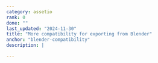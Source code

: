 ```yaml
---
category: assetio
rank: 0
done: ""
last_updated: "2024-11-30"
title: "More compatibility for exporting from Blender"
anchor: "blender-compatibility"
description: |

---
```

